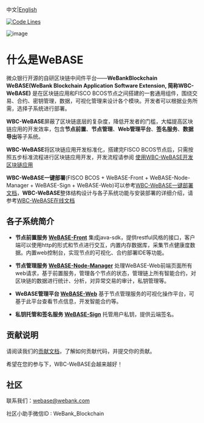 中文|[English](README-en.md)

[![Code Lines](https://tokei.rs/b1/github/WeBankBlockchain/WeBASE?category=code)](https://github.com/WeBankFinTech/WeBASE)

![image](https://webasedoc.readthedocs.io/zh_CN/lab/_images/logo.jpg)

# 什么是WeBASE

微众银行开源的自研区块链中间件平台——**WeBankBlockchain WeBASE(WeBank Blockchain Application Software Extension, 简称WBC-WeBASE)** 
是在区块链应用和FISCO BCOS节点之间搭建的一套通用组件，围绕交易、合约、密钥管理，数据，可视化管理来设计各个模块。开发者可以根据业务所需，选择子系统进行部署。

**WBC-WeBASE**屏蔽了区块链底层的复杂度，降低开发者的门槛，大幅提高区块链应用的开发效率，包含**节点前置**、**节点管理**、**Web管理平台**、**签名服务**、**数据导出**等子系统。

**WBC-WeBASE**将区块链应用开发标准化，搭建完FISCO BCOS节点后，只需按照五步标准流程进行区块链应用开发，开发流程请参阅 [使用WBC-WeBASE开发区块链应用](https://github.com/WeBankBlockchain/WeBASE-Doc/blob/master/docs/WeBASE/quick-start.md)

**WBC-WeBASE一键部署**(FISCO BCOS + WeBASE-Front + WeBASE-Node-Manager + WeBASE-Sign + WeBASE-Web)可以参考[WBC-WeBASE一键部署文档](https://webasedoc.readthedocs.io/zh_CN/lab/docs/WeBASE/install.html)，**WBC-WeBASE**整体结构设计与各子系统功能与安装部署的详细介绍，请参考[WBC-WeBASE在线文档](https://webasedoc.readthedocs.io/zh_CN/lab/index.html)

## 各子系统简介
* **节点前置服务 [WeBASE-Front](https://github.com/WeBankBlockchain/WeBASE-Front)** 
集成java-sdk，提供restful风格的接口，客户端可以使用http的形式和节点进行交互，内置内存数据库，采集节点健康度数据。内置web控制台，实现节点的可视化、合约部署IDE等功能。

* **节点管理服务 [WeBASE-Node-Manager](https://github.com/WeBankBlockchain/WeBASE-Node-Manager)**
处理WeBASE-Web前端页面所有web请求，基于前置服务，管理各个节点的状态，管理链上所有智能合约，对区块链的数据进行统计、分析，对异常交易的审计，私钥管理等。

* **WeBASE管理平台 [WeBASE-Web](https://github.com/WeBankBlockchain/WeBASE-Web)**
基于节点管理服务的可视化操作平台，可基于此平台查看节点信息，开发智能合约等。

* **私钥托管和签名服务 [WeBASE-Sign](https://github.com/WeBankBlockchain/WeBASE-Sign)**
托管用户私钥，提供云端签名。

## 贡献说明
请阅读我们的[贡献文档](https://webasedoc.readthedocs.io/zh_CN/lab/docs/WeBASE/CONTRIBUTING.html)，了解如何贡献代码，并提交你的贡献。

希望在您的参与下，WBC-WeBASE会越来越好！

## 社区
联系我们：webase@webank.com

社区小助手微信ID : WeBank_Blockchain
